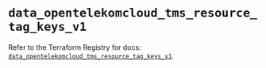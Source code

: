 # `data_opentelekomcloud_tms_resource_tag_keys_v1`

Refer to the Terraform Registry for docs: [`data_opentelekomcloud_tms_resource_tag_keys_v1`](https://registry.terraform.io/providers/opentelekomcloud/opentelekomcloud/1.36.48/docs/data-sources/tms_resource_tag_keys_v1).
